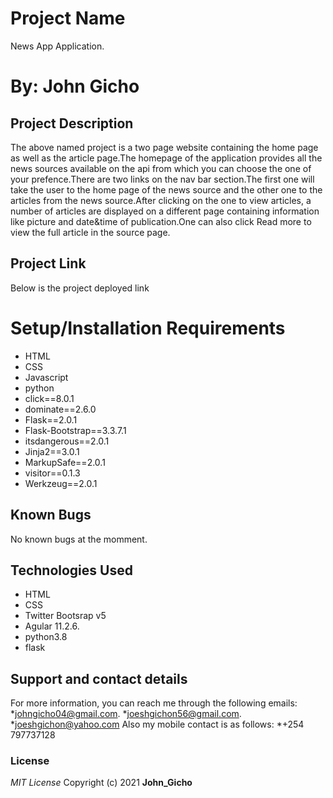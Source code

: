 # Project Name
News App Application.

# By: **John Gicho**

## Project Description
The above named project is a two page website containing the home page as well as the article page.The homepage of the application provides all the  news sources available on the api from which you can choose the one of your prefence.There are two links on the nav bar section.The first one will take the user to the home page of the news source and the other one to the articles from the news source.After clicking on the one to view articles, a number of articles are displayed on a different page containing information like picture and date&time of publication.One can also click Read more to view the full article in the source page.

## Project Link
Below is the project deployed link


# Setup/Installation Requirements
* HTML
* CSS
* Javascript
* python
* click==8.0.1
* dominate==2.6.0
* Flask==2.0.1
* Flask-Bootstrap==3.3.7.1
* itsdangerous==2.0.1
* Jinja2==3.0.1
* MarkupSafe==2.0.1
* visitor==0.1.3
* Werkzeug==2.0.1

## Known Bugs
No known bugs at the momment.

## Technologies Used
* HTML
* CSS
* Twitter Bootsrap v5
* Agular 11.2.6.
* python3.8
* flask

## Support and contact details
For more information, you can reach me through the following emails:
*johngicho04@gmail.com.
*joeshgichon56@gmail.com.
*joeshgichon@yahoo.com
Also my mobile contact is as follows:
*+254 797737128

### License
*MIT License*
Copyright (c) 2021 **John_Gicho**